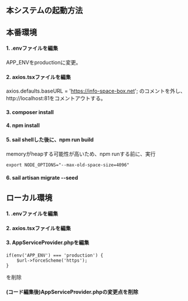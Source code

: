 ## 本システムの起動方法

## 本番環境

#### 1. .envファイルを編集

APP_ENVをproductionに変更。

#### 2. axios.tsxファイルを編集

axios.defaults.baseURL = 'https://info-space-box.net';
のコメントを外し、http://localhost:81をコメントアウトする。

#### 3. composer install

#### 4. npm install

#### 5. sail shellした後に、npm run build

memoryがheapする可能性が高いため、npm runする前に、実行

```
export NODE_OPTIONS="--max-old-space-size=4096"
```

#### 6. sail artisan migrate --seed

## ローカル環境

#### 1. .envファイルを編集

#### 2. axios.tsxファイルを編集

#### 3. AppServiceProvider.phpを編集

```
if(env('APP_ENV') === 'production') {
    $url->forceScheme('https');
}
```

を削除

#### (コード編集後)AppServiceProvider.phpの変更点を削除
